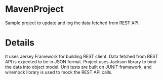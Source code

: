 # MavenProject
Sample project to update and log the data fetched from REST API. 
# Details
It uses Jersey Framework for building REST client.
Data fetched from REST API is expected to be in JSON format. Project uses Jackson library to bind the data into object model.
Unit tests are built on JUNIT framework, and wiremock library is used to mock the REST API calls.
